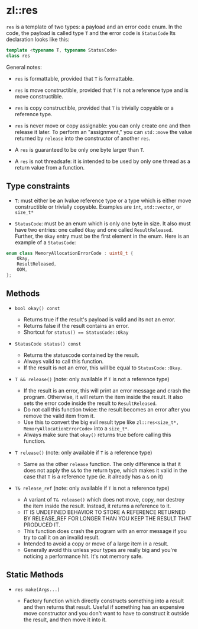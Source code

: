 # zl::res

`res` is a template of two types: a payload and an error code enum. In the code, the payload is called type `T` and the error code is `StatusCode` Its declaration looks like this:

```cpp
template <typename T, typename StatusCode>
class res
```

General notes:

- `res` is formattable, provided that `T` is formattable.

- `res` is move constructible, provided that `T` is not a reference type and is move constructible.

- `res` is copy constructible, provided that `T` is trivially copyable or a reference type.

- `res` is never move or copy assignable: you can only create one and then release it later. To perform an "assignment," you can `std::move` the value returned by `release` into the constructor of another `res`.

- A `res` is guaranteed to be only one byte larger than `T`.

- A `res` is not threadsafe: it is intended to be used by only one thread as a return value from a function.

## Type constraints

- `T`: must either be an lvalue reference type or a type which is either move constructible or trivially copyable. Examples are `int`, `std::vector`, or `size_t*`

- `StatusCode`: must be an enum which is only one byte in size. It also must have two entries: one called `Okay` and one called `ResultReleased`. Further, the `Okay` entry must be the first element in the enum. Here is an example of a `StatusCode`:

```cpp
enum class MemoryAllocationErrorCode : uint8_t {
    Okay,
    ResultReleased,
    OOM,
};
```

## Methods

- `bool okay() const`

  - Returns true if the result's payload is valid and its not an error.
  - Returns false if the result contains an error.
  - Shortcut for `status() == StatusCode::Okay`

- `StatusCode status() const`

  - Returns the statuscode contained by the result.
  - Always valid to call this function.
  - If the result is not an error, this will be equal to `StatusCode::Okay`.

- `T && release()` (note: only available if `T` is not a reference type)

  - If the result is an error, this will print an error message and crash the program. Otherwise, it will return the item inside the result. It also sets the error code inside the result to `ResultReleased`.
  - Do not call this function twice: the result becomes an error after you remove the valid item from it.
  - Use this to convert the big evil result type like `zl::res<size_t*, MemoryAllocationErrorCode>` into a `size_t*`.
  - Always make sure that `okay()` returns true before calling this function.

- `T release()` (note: only available if `T` is a reference type)

  - Same as the other `release` function. The only difference is that it does not apply the `&&` to the return type, which makes it valid in the case that `T` is a reference type (ie. it already has a `&` on it)

- `T& release_ref` (note: only available if `T` is not a reference type)

  - A variant of `T& release()` which does not move, copy, nor destroy the item inside the result. Instead, it returns a reference to it.
  - IT IS UNDEFINED BEHAVIOR TO STORE A REFERENCE RETURNED BY RELEASE_REF FOR LONGER THAN YOU KEEP THE RESULT THAT PRODUCED IT.
  - This function does crash the program with an error message if you try to call it on an invalid result.
  - Intended to avoid a copy or move of a large item in a result.
  - Generally avoid this unless your types are really big and you're noticing a performance hit. It's not memory safe.

## Static Methods

- `res make(Args...)`

  - Factory function which directly constructs something into a result and then returns that result. Useful if something has an expensive move constructor and you don't want to have to construct it outside the result, and then move it into it.
